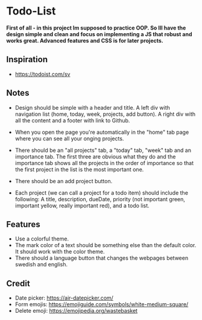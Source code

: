 # Todo-List

<b>First of all - in this project Im supposed to practice OOP. So Ill have the design simple and clean and focus on implementing a JS that robust and works great. Advanced features and CSS is for later projects.</b>

## Inspiration
- https://todoist.com/sv


## Notes

- Design should be simple with a header and title. A left div with navigation list (home, today, week, projects, add button). A right div with all the content and a footer with link to Github.

- When you open the page you're automatically in the "home" tab page where you can see all your onging projects.

- There should be an "all projects" tab, a "today" tab, "week" tab and an importance tab. The first three are obvious what they do and the importance tab shows all the projects in the order of importance so that the first project in the list is the most important one.

- There should be an add project button.

- Each project (we can call a project for a todo item) should include the following: A title, description, dueDate, priority (not important green, important yellow, really important red), and a todo list.

## Features
- Use a colorful theme.
- The mark color of a text should be something else than the default color. It should work with the color theme.
- There should a language button that changes the webpages between swedish and english.


## Credit
- Date picker: https://air-datepicker.com/
- Form emojis: https://emojiguide.com/symbols/white-medium-square/
- Delete emoji: https://emojipedia.org/wastebasket


